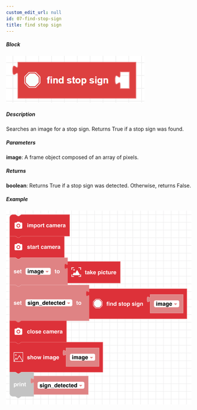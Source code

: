 ```yaml
---
custom_edit_url: null
id: 07-find-stop-sign
title: find stop sign
---
```


##### Block

![find stop sign block image](find_stop_sign.png)

##### Description

Searches an image for a stop sign. Returns True if a stop sign was found.

##### Parameters

**image**: A frame object composed of an array of pixels.

##### Returns

**boolean**: Returns True if a stop sign was detected. Otherwise, returns False.

##### Example

![find stop sign example](find_stop_sign_example.png)
